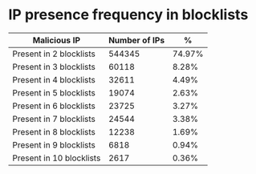 # IP presence frequency in blocklists
| Malicious IP | Number of IPs | % |
|----|----|----|
| Present in 2 blocklists | 544345 | 74.97% |
| Present in 3 blocklists | 60118 | 8.28% |
| Present in 4 blocklists | 32611 | 4.49% |
| Present in 5 blocklists | 19074 | 2.63% |
| Present in 6 blocklists | 23725 | 3.27% |
| Present in 7 blocklists | 24544 | 3.38% |
| Present in 8 blocklists | 12238 | 1.69% |
| Present in 9 blocklists | 6818 | 0.94% |
| Present in 10 blocklists | 2617 | 0.36% |
